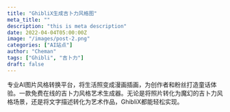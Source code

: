 ```yaml
---
title: "GhibliX生成吉卜力风格图"
meta_title: ""
description: "this is meta description"
date: 2022-04-04T05:00:00Z
image: "/images/post-2.png"
categories: ["AI站点"]
author: "Cheman"
tags: ["Ghibli", "吉卜力"]
draft: false
---
```


专业AI图片风格转换平台，将生活照变成漫画插画，为创作者和粉丝打造童话体验。一款免费在线的吉卜力风格艺术生成器。无论是将照片转化为魔幻的吉卜力风格场景，还是将文字描述转化为艺术作品，GhibliX都能轻松实现。